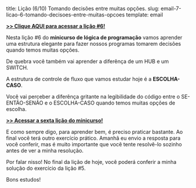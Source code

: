 title: Lição (6/10) Tomando decisões entre muitas opções.
slug: email-7-licao-6-tomando-decisoes-entre-muitas-opcoes
template: email

[**>> Clique AQUI para acessar a lição #6!**](http://mclp.dicasdeprogramacao.com.br/licao-6-tomando-decisoes-entre-muitas-opcoes.html)

Nesta lição #6 do **minicurso de lógica de programação** vamos aprender uma estrutura elegante para fazer nossos programas tomarem decisões quando temos muitas opções.

De quebra você também vai aprender a diferênça de um HUB e um SWITCH.

A estrutura de controle de fluxo que vamos estudar hoje é a **ESCOLHA-CASO**.

Você vai perceber a diferênça gritante na legibilidade do código entre o SE-ENTÃO-SENÃO e o ESCOLHA-CASO quando temos muitas opções de escolha.

[**>> Acessar a sexta lição do minicurso!**](http://mclp.dicasdeprogramacao.com.br/licao-6-tomando-decisoes-entre-muitas-opcoes.html)

E como sempre digo, para aprender bem, é preciso praticar bastante. Ao final você terá outro exercício prático. Amanhã eu envio a resposta para você conferir, mas é muito importante que você tente resolvê-lo sozinho antes de ver a minha resolução.

Por falar nisso! No final da lição de hoje, você poderá conferir a minha solução do exercício da lição #5.

Bons estudos!
